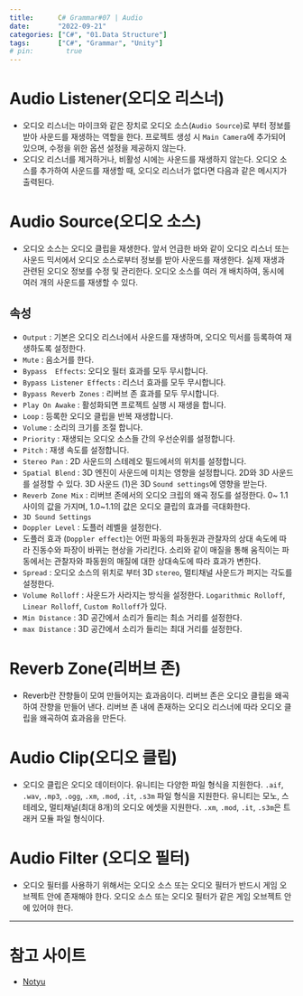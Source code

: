 ```yaml
---
title:      C# Grammar#07 | Audio
date:       "2022-09-21"
categories: ["C#", "01.Data Structure"]
tags:       ["C#", "Grammar", "Unity"]
# pin:        true
---
```


# Audio Listener(오디오 리스너) 
- 오디오 리스너는 마이크와 같은 장치로 오디오 소스(```Audio Source```)로 부터 정보를 받아 사운드를 재생하는 역할을 한다. 프로젝트 생성 시 ```Main Camera```에 추가되어 있으며, 수정을 위한 옵션 설정을 제공하지 않는다.   
- 오디오 리스너를 제거하거나, 비활성 시에는 사운드를 재생하지 않는다. 오디오 소스를 추가하여 사운드를 재생할 때, 오디오 리스너가 없다면 다음과 같은 메시지가 출력된다. 

# Audio Source(오디오 소스)
- 오디오 소스는 오디오 클립을 재생한다. 앞서 언급한 바와 같이 오디오 리스너 또는 사운드 믹서에서 오디오 소스로부터 정보를 받아 사운드를 재생한다. 실제 재생과 관련된 오디오 정보를 수정 및 관리한다. 오디오 소스를 여러 개 배치하여, 동시에 여러 개의 사운드를 재생할 수 있다. 
    
## 속성
- ```Output``` : 기본은 오디오 리스너에서 사운드를 재생하며, 오디오 믹서를 등록하여 재생하도록 설정한다.
- ```Mute``` : 음소거를 한다.
- ```Bypass  Effects```: 오디오 필터 효과를 모두 무시합니다. 
- ```Bypass Listener Effects``` : 리스너 효과를 모두 무시합니다.
- ```Bypass Reverb Zones``` : 리버브 존 효과를 모두 무시합니다.
- ```Play On Awake``` : 활성화되면 프로젝트 실행 시 재생을 합니다. 
- ```Loop``` : 등록한 오디오 클립을 반복 재생합니다.
- ```Volume``` : 소리의 크기를 조절 합니다. 
- ```Priority``` : 재생되는 오디오 소스들 간의 우선순위를 설정합니다. 
- ```Pitch``` : 재생 속도를 설정합니다.
- ```Stereo Pan``` : 2D 사운드의 스테레오 필드에서의 위치를 설정합니다.
- ```Spatial Blend``` :  3D 엔진이 사운드에 미치는 영향을 설정합니다.  2D와 3D 사운드를 설정할 수 있다. 3D 사운드 (1)은 3D ```Sound settings```에 영향을 받는다.
- ```Reverb Zone Mix``` : 리버브 존에서의 오디오 크립의 왜곡 정도를 설정한다. 0~ 1.1 사이의 값을 가지며, 1.0~1.1의 값은 오디오 클립의 효과를 극대화한다. 
- ```3D Sound Settings``` 
- ```Doppler Level``` : 도플러 레벨을 설정한다. 
- 도플러 효과 (```Doppler effect```)는 어떤 파동의 파동원과 관찰자의 상대 속도에 따라 진동수와 파장이 바뀌는 현상을 가리킨다. 소리와 같이 매질을 통해 움직이는 파동에서는 관찰자와 파동원의 매질에 대한 상대속도에 따라 효과가 변한다.
- ```Spread``` : 오디오 소스의 위치로 부터 3D ```stereo```, 멀티채널 사운드가 퍼지는 각도를 설정한다.  
- ```Volume Rolloff``` : 사운드가 사라지는 방식을 설정한다. ```Logarithmic Rolloff```, ```Linear Rolloff```, ```Custom Rolloff```가 있다.
- ```Min Distance``` : 3D 공간에서 소리가 들리는 최소 거리를 설정한다.
- ```max Distance``` : 3D 공간에서 소리가 들리는 최대 거리를 설정한다.

# Reverb Zone(리버브 존)
- Reverb란 잔향들이 모여 만들어지는 효과음이다. 리버브 존은 오디오 클립을 왜곡하여 잔향을 만들어 낸다. 리버브 존 내에 존재하는 오디오 리스너에 따라 오디오 클립을 왜곡하여 효과음을 만든다.

# Audio Clip(오디오 클립)
- 오디오 클립은 오디오 데이터이다. 유니티는 다양한 파일 형식을 지원한다. ```.aif```, ```.wav```, ```.mp3```, ```.ogg```, ```.xm```, ```.mod```, ```.it```, ```.s3m``` 파일 형식을 지원한다. 유니티는 모노, 스테레오, 멀티채널(최대 8개)의 오디오 에셋을 지원한다. ```.xm```, ```.mod```, ```.it```, ```.s3m```은 트래커 모듈 파일 형식이다.

# Audio Filter (오디오 필터)
- 오디오 필터를 사용하기 위해서는 오디오 소스 또는 오디오 필터가 반드시 게임 오브젝트 안에 존재해야 한다. 오디오 소스 또는 오디오 필터가 같은 게임 오브젝트 안에 있어야 한다.


---

# 참고 사이트
- [Notyu](https://notyu.tistory.com/57)